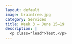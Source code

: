 ```yaml
---
layout: default
image: braintree.jpg
category: Services
title: Week 3 – June 15–19
description: |
  <p class="lead">Test.</p>
---
```

